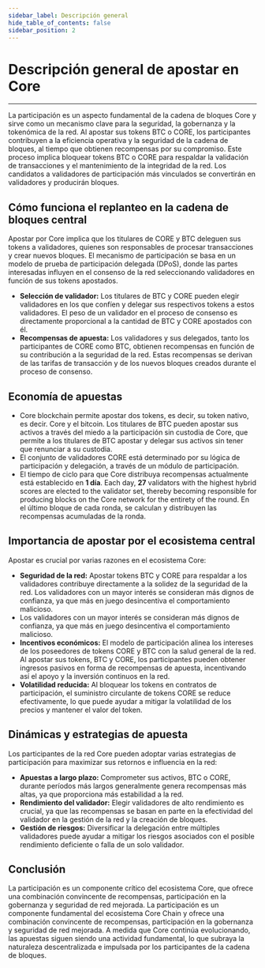 ```yaml
---
sidebar_label: Descripción general
hide_table_of_contents: false
sidebar_position: 2
---
```


# Descripción general de apostar en Core

---

La participación es un aspecto fundamental de la cadena de bloques Core y sirve como un mecanismo clave para la seguridad, la gobernanza y la tokenómica de la red. Al apostar sus tokens BTC o CORE, los participantes contribuyen a la eficiencia operativa y la seguridad de la cadena de bloques, al tiempo que obtienen recompensas por su compromiso. Este proceso implica bloquear tokens BTC o CORE para respaldar la validación de transacciones y el mantenimiento de la integridad de la red. Los candidatos a validadores de participación más vinculados se convertirán en validadores y producirán bloques.

## Cómo funciona el replanteo en la cadena de bloques central

Apostar por Core implica que los titulares de CORE y BTC deleguen sus tokens a validadores, quienes son responsables de procesar transacciones y crear nuevos bloques. El mecanismo de participación se basa en un modelo de prueba de participación delegada (DPoS), donde las partes interesadas influyen en el consenso de la red seleccionando validadores en función de sus tokens apostados.

- **Selección de validador:** Los titulares de BTC y CORE pueden elegir validadores en los que confíen y delegar sus respectivos tokens a estos validadores. El peso de un validador en el proceso de consenso es directamente proporcional a la cantidad de BTC y CORE apostados con él.
- **Recompensas de apuesta:** Los validadores y sus delegados, tanto los participantes de CORE como BTC, obtienen recompensas en función de su contribución a la seguridad de la red. Estas recompensas se derivan de las tarifas de transacción y de los nuevos bloques creados durante el proceso de consenso.

## Economía de apuestas

- Core blockchain permite apostar dos tokens, es decir, su token nativo, es decir. Core y el bitcoin. Los titulares de BTC pueden apostar sus activos a través del miedo a la participación sin custodia de Core, que permite a los titulares de BTC apostar y delegar sus activos sin tener que renunciar a su custodia.
- El conjunto de validadores CORE está determinado por su lógica de participación y delegación, a través de un módulo de participación.
- El tiempo de ciclo para que Core distribuya recompensas actualmente está establecido en **1 día**. Each day, **27** validators with the highest hybrid scores are elected to the validator set, thereby becoming responsible for producing blocks on the Core network for the entirety of the round. En el último bloque de cada ronda, se calculan y distribuyen las recompensas acumuladas de la ronda.

## Importancia de apostar por el ecosistema central

Apostar es crucial por varias razones en el ecosistema Core:

- **Seguridad de la red:** Apostar tokens BTC y CORE para respaldar a los validadores contribuye directamente a la solidez de la seguridad de la red. Los validadores con un mayor interés se consideran más dignos de confianza, ya que más en juego desincentiva el comportamiento malicioso.
- Los validadores con un mayor interés se consideran más dignos de confianza, ya que más en juego desincentiva el comportamiento malicioso.
- **Incentivos económicos:** El modelo de participación alinea los intereses de los poseedores de tokens CORE y BTC con la salud general de la red. Al apostar sus tokens, BTC y CORE, los participantes pueden obtener ingresos pasivos en forma de recompensas de apuesta, incentivando así el apoyo y la inversión continuos en la red.
- **Volatilidad reducida:** Al bloquear los tokens en contratos de participación, el suministro circulante de tokens CORE se reduce efectivamente, lo que puede ayudar a mitigar la volatilidad de los precios y mantener el valor del token.

## Dinámicas y estrategias de apuesta

Los participantes de la red Core pueden adoptar varias estrategias de participación para maximizar sus retornos e influencia en la red:

- **Apuestas a largo plazo:** Comprometer sus activos, BTC o CORE, durante períodos más largos generalmente genera recompensas más altas, ya que proporciona más estabilidad a la red.
- **Rendimiento del validador:** Elegir validadores de alto rendimiento es crucial, ya que las recompensas se basan en parte en la efectividad del validador en la gestión de la red y la creación de bloques.
- **Gestión de riesgos:** Diversificar la delegación entre múltiples validadores puede ayudar a mitigar los riesgos asociados con el posible rendimiento deficiente o falla de un solo validador.

## Conclusión

La participación es un componente crítico del ecosistema Core, que ofrece una combinación convincente de recompensas, participación en la gobernanza y seguridad de red mejorada. La participación es un componente fundamental del ecosistema Core Chain y ofrece una combinación convincente de recompensas, participación en la gobernanza y seguridad de red mejorada. A medida que Core continúa evolucionando, las apuestas siguen siendo una actividad fundamental, lo que subraya la naturaleza descentralizada e impulsada por los participantes de la cadena de bloques.
